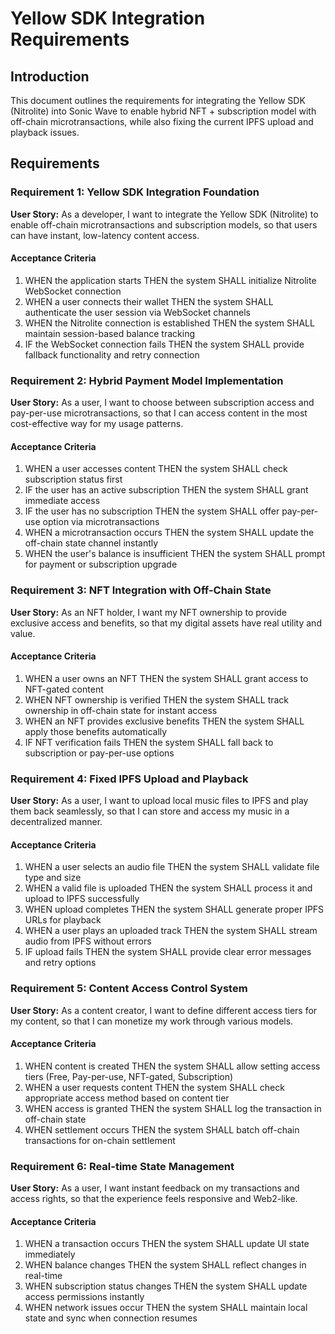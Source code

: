 # Yellow SDK Integration Requirements

## Introduction

This document outlines the requirements for integrating the Yellow SDK (Nitrolite) into Sonic Wave to enable hybrid NFT + subscription model with off-chain microtransactions, while also fixing the current IPFS upload and playback issues.

## Requirements

### Requirement 1: Yellow SDK Integration Foundation

**User Story:** As a developer, I want to integrate the Yellow SDK (Nitrolite) to enable off-chain microtransactions and subscription models, so that users can have instant, low-latency content access.

#### Acceptance Criteria

1. WHEN the application starts THEN the system SHALL initialize Nitrolite WebSocket connection
2. WHEN a user connects their wallet THEN the system SHALL authenticate the user session via WebSocket channels
3. WHEN the Nitrolite connection is established THEN the system SHALL maintain session-based balance tracking
4. IF the WebSocket connection fails THEN the system SHALL provide fallback functionality and retry connection

### Requirement 2: Hybrid Payment Model Implementation

**User Story:** As a user, I want to choose between subscription access and pay-per-use microtransactions, so that I can access content in the most cost-effective way for my usage patterns.

#### Acceptance Criteria

1. WHEN a user accesses content THEN the system SHALL check subscription status first
2. IF the user has an active subscription THEN the system SHALL grant immediate access
3. IF the user has no subscription THEN the system SHALL offer pay-per-use option via microtransactions
4. WHEN a microtransaction occurs THEN the system SHALL update the off-chain state channel instantly
5. WHEN the user's balance is insufficient THEN the system SHALL prompt for payment or subscription upgrade

### Requirement 3: NFT Integration with Off-Chain State

**User Story:** As an NFT holder, I want my NFT ownership to provide exclusive access and benefits, so that my digital assets have real utility and value.

#### Acceptance Criteria

1. WHEN a user owns an NFT THEN the system SHALL grant access to NFT-gated content
2. WHEN NFT ownership is verified THEN the system SHALL track ownership in off-chain state for instant access
3. WHEN an NFT provides exclusive benefits THEN the system SHALL apply those benefits automatically
4. IF NFT verification fails THEN the system SHALL fall back to subscription or pay-per-use options

### Requirement 4: Fixed IPFS Upload and Playback

**User Story:** As a user, I want to upload local music files to IPFS and play them back seamlessly, so that I can store and access my music in a decentralized manner.

#### Acceptance Criteria

1. WHEN a user selects an audio file THEN the system SHALL validate file type and size
2. WHEN a valid file is uploaded THEN the system SHALL process it and upload to IPFS successfully
3. WHEN upload completes THEN the system SHALL generate proper IPFS URLs for playback
4. WHEN a user plays an uploaded track THEN the system SHALL stream audio from IPFS without errors
5. IF upload fails THEN the system SHALL provide clear error messages and retry options

### Requirement 5: Content Access Control System

**User Story:** As a content creator, I want to define different access tiers for my content, so that I can monetize my work through various models.

#### Acceptance Criteria

1. WHEN content is created THEN the system SHALL allow setting access tiers (Free, Pay-per-use, NFT-gated, Subscription)
2. WHEN a user requests content THEN the system SHALL check appropriate access method based on content tier
3. WHEN access is granted THEN the system SHALL log the transaction in off-chain state
4. WHEN settlement occurs THEN the system SHALL batch off-chain transactions for on-chain settlement

### Requirement 6: Real-time State Management

**User Story:** As a user, I want instant feedback on my transactions and access rights, so that the experience feels responsive and Web2-like.

#### Acceptance Criteria

1. WHEN a transaction occurs THEN the system SHALL update UI state immediately
2. WHEN balance changes THEN the system SHALL reflect changes in real-time
3. WHEN subscription status changes THEN the system SHALL update access permissions instantly
4. WHEN network issues occur THEN the system SHALL maintain local state and sync when connection resumes